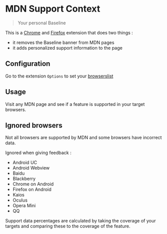 # MDN Support Context

> Your personal Baseline

This is a [Chrome](https://chrome.google.com/webstore/detail/support-context/dcbelpbochjfadialnomdpnndkmmlpfo?hl=en&authuser=1) and [Firefox](https://addons.mozilla.org/en-US/firefox/addon/support-context/) extension that does two things :
- it removes the Baseline banner from MDN pages
- it adds personalized support information to the page

## Configuration

Go to the extension `Options` to set your [browserslist](https://browsersl.ist)

## Usage

Visit any MDN page and see if a feature is supported in your target browsers.

## Ignored browsers

Not all browsers are supported by MDN and some browsers have incorrect data.

Ignored when giving feedback :
- Android UC
- Android Webview
- Baidu
- Blackberry
- Chrome on Android
- Firefox on Android
- Kaios
- Oculus
- Opera Mini
- QQ

Support data percentages are calculated by taking the coverage of your targets and comparing these to the coverage of the feature.
